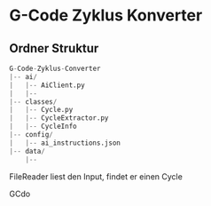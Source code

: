 # G-Code Zyklus Konverter

## Ordner Struktur

```python
G-Code-Zyklus-Converter
|-- ai/
|   |-- AiClient.py
|   |--
|-- classes/
|   |-- Cycle.py
|   |-- CycleExtractor.py   
|   |-- CycleInfo
|-- config/
|   |-- ai_instructions.json
|-- data/
    |-- 

```

FileReader liest den Input, findet er einen Cycle

GCdo
